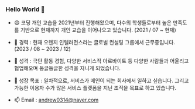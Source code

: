 ### Hello World 👋

- 😄 코딩 개인 교습을 2021년부터 진행해왔으며, 다수의 학생들로부터 높은 만족도를 기반으로 현재까지 개인 교습을 이어나오고 있습니다. (2021 / 07 ~ 현재)
- 🔭 경력 : 현재 오렌지 인텔러전스라는 글로벌 컨설팅 그룹에서 근무중입니다. (2023 / 08 ~ 2023 / 12)
- 👯 성격 : 극단 활동 경험, 다양한 서비스직 아르바이트 등 다양한 사람들과 어울리고 협업해오며 둥글둥글한 성격을 지니게 되었습니다.
- 🌱 성장 목표 : 일차적으로, 서비스가 메인이 되는 회사에서 일하고 싶습니다. 그리고 가능한 이용자 수가 많은 서비스 플랫폼을 지닌 조직을 목표로 하고 있습니다.

- 📫 Email : andrew0314@naver.com
<!--
**Wonchang0314/Wonchang0314** is a ✨ _special_ ✨ repository because its `README.md` (this file) appears on your GitHub profile.

Here are some ideas to get you started:

- 🔭 I’m currently working on ...
- 🌱 I’m currently learning ...
- 👯 I’m looking to collaborate on ...
- 🤔 I’m looking for help with ...
- 💬 Ask me about ...
- 📫 How to reach me: ...
- 😄 Pronouns: ...
- ⚡ Fun fact: ...
-->
